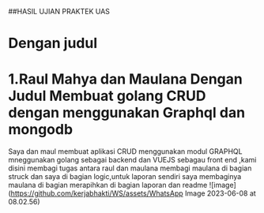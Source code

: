 ##HASIL UJIAN PRAKTEK UAS 
# Dengan judul 
# 1.Raul Mahya dan Maulana Dengan Judul Membuat golang CRUD dengan menggunakan Graphql dan mongodb
Saya dan maul membuat aplikasi CRUD menggunakan modul GRAPHQL mneggunakan golang sebagai backend dan VUEJS sebagau front end ,kami disini membagi tugas antara raul dan maulana membagi maulana di bagian struck dan saya di bagian logic,untuk laporan sendiri saya membaginya maulana di bagian merapihkan di bagian laporan dan readme
![image](https://github.com/kerjabhakti/WS/assets/WhatsApp Image 2023-06-08 at 08.02.56)
